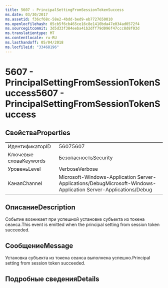```yaml
---
title: 5607 - PrincipalSettingFromSessionTokenSuccess
ms.date: 03/30/2017
ms.assetid: f36cf68c-58e2-4bdd-bed9-eb7727650010
ms.openlocfilehash: 05cb5f6cb465ce16c8e1410bda47e034ad0572f4
ms.sourcegitcommit: 3d5d33f384eeba41b2dff79d096f47ccc8d8f03d
ms.translationtype: MT
ms.contentlocale: ru-RU
ms.lasthandoff: 05/04/2018
ms.locfileid: "33468196"
---
```

# <a name="5607---principalsettingfromsessiontokensuccess"></a><span data-ttu-id="9083a-102">5607 - PrincipalSettingFromSessionTokenSuccess</span><span class="sxs-lookup"><span data-stu-id="9083a-102">5607 - PrincipalSettingFromSessionTokenSuccess</span></span>
## <a name="properties"></a><span data-ttu-id="9083a-103">Свойства</span><span class="sxs-lookup"><span data-stu-id="9083a-103">Properties</span></span>  
  
|||  
|-|-|  
|<span data-ttu-id="9083a-104">Идентификатор</span><span class="sxs-lookup"><span data-stu-id="9083a-104">ID</span></span>|<span data-ttu-id="9083a-105">5607</span><span class="sxs-lookup"><span data-stu-id="9083a-105">5607</span></span>|  
|<span data-ttu-id="9083a-106">Ключевые слова</span><span class="sxs-lookup"><span data-stu-id="9083a-106">Keywords</span></span>|<span data-ttu-id="9083a-107">Безопасность</span><span class="sxs-lookup"><span data-stu-id="9083a-107">Security</span></span>|  
|<span data-ttu-id="9083a-108">Уровень</span><span class="sxs-lookup"><span data-stu-id="9083a-108">Level</span></span>|<span data-ttu-id="9083a-109">Verbose</span><span class="sxs-lookup"><span data-stu-id="9083a-109">Verbose</span></span>|  
|<span data-ttu-id="9083a-110">Канал</span><span class="sxs-lookup"><span data-stu-id="9083a-110">Channel</span></span>|<span data-ttu-id="9083a-111">Microsoft-Windows-Application Server-Applications/Debug</span><span class="sxs-lookup"><span data-stu-id="9083a-111">Microsoft-Windows-Application Server-Applications/Debug</span></span>|  
  
## <a name="description"></a><span data-ttu-id="9083a-112">Описание</span><span class="sxs-lookup"><span data-stu-id="9083a-112">Description</span></span>  
 <span data-ttu-id="9083a-113">Событие возникает при успешной установке субъекта из токена сеанса.</span><span class="sxs-lookup"><span data-stu-id="9083a-113">This event is emitted when the principal setting from session token succeeded.</span></span>  
  
## <a name="message"></a><span data-ttu-id="9083a-114">Сообщение</span><span class="sxs-lookup"><span data-stu-id="9083a-114">Message</span></span>  
 <span data-ttu-id="9083a-115">Установка субъекта из токена сеанса выполнена успешно.</span><span class="sxs-lookup"><span data-stu-id="9083a-115">Principal setting from session token succeeded.</span></span>  
  
## <a name="details"></a><span data-ttu-id="9083a-116">Подробные сведения</span><span class="sxs-lookup"><span data-stu-id="9083a-116">Details</span></span>
